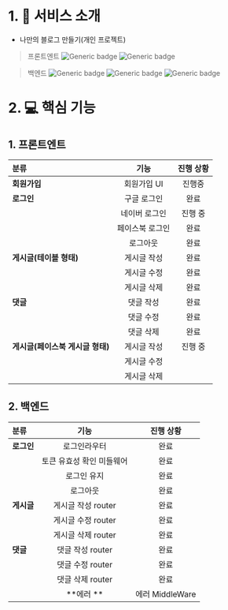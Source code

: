 # 1. 🥰 서비스 소개
 - 나만의 블로그 만들기(개인 프로젝트)
> 프론트엔트 
> ![Generic badge](https://img.shields.io/badge/react-17.0.1-green.svg) ![Generic badge](https://img.shields.io/badge/redux_Toolkit-6.14.6-ff69b4.svg)

> 백엔드 
> ![Generic badge](https://img.shields.io/badge/node-10.22.1-green.svg) ![Generic badge](https://img.shields.io/badge/npm-6.14.6-ff69b4.svg) ![Generic badge](https://img.shields.io/badge/express-4.17.1-blueviolet.svg)

# 2. 💻 핵심 기능 
## 1. 프론트엔트
  |   분류  |  기능 |  진행 상황 |
  |:--------|:--------:|:--------:|
  |**회원가입** | 회원가입 UI  |진행중 |
  |**로그인** | 구글 로그인  |완료 |
  | | 네이버 로그인  |진행 중  |
  | | 페이스북 로그인  |완료  |
  | | 로그아웃  |완료  |
  |**게시글(테이블 형태)** | 게시글 작성  |완료 |
  | | 게시글 수정  |완료  |
  | | 게시글 삭제  |완료  |
  |**댓글** | 댓글 작성  |완료 |
  | | 댓글 수정  |완료  |
  | | 댓글 삭제  |완료  |
   |**게시글(페이스북 게시글 형태)** | 게시글 작성  | 진행 중|
  | | 게시글 수정  |  |
  | | 게시글 삭제  |  |


## 2. 백엔드 
  |   분류  |  기능 |  진행 상황 |
  |:--------|:--------:|:--------:|
  |**로그인** |  로그인라우터  |완료 |
  | | 토큰 유효성 확인 미들웨어  |완료  |
  | | 로그인 유지  |완료  |
  | | 로그아웃  |완료  |
  |**게시글** | 게시글 작성 router  |완료 |
  | | 게시글 수정 router  |완료  |
  | | 게시글 삭제 router  |완료  |
  |**댓글** | 댓글 작성 router  |완료 |
  | | 댓글 수정 router  |완료  |
  | | 댓글 삭제 router  |완료  |
    |**에러 ** | 에러 MiddleWare  |진행 중|




